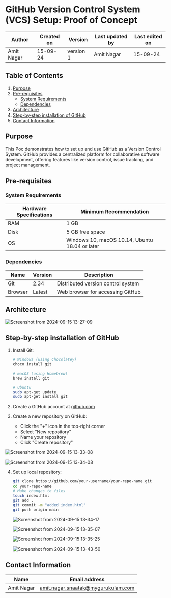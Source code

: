 # GitHub Version Control System (VCS) Setup: Proof of Concept

| Author      | Created on  | Version    | Last updated by | Last edited on |
|-------------|-------------|------------|-----------------|----------------|
| Amit Nagar  | 15-09-24    | version 1  | Amit Nagar      | 15-09-24       |

## Table of Contents
1. [Purpose](#purpose)
2. [Pre-requisites](#pre-requisites)
   - [System Requirements](#system-requirements)
   - [Dependencies](#dependencies)
3. [Architecture](#architecture)
4. [Step-by-step installation of GitHub](#step-by-step-installation-of-github)
5. [Contact Information](#contact-information)


## Purpose
This Poc demonstrates how to set up and use GitHub as a Version Control System. GitHub provides a centralized platform for collaborative software development, offering features like version control, issue tracking, and project management.

## Pre-requisites

### System Requirements

| Hardware Specifications | Minimum Recommendation |
|-------------------------|------------------------|
| RAM                     | 1 GB                   |
| Disk                    | 5 GB free space        |
| OS                      | Windows 10, macOS 10.14, Ubuntu 18.04 or later |

### Dependencies

| Name    | Version | Description |
|---------|---------|-------------|
| Git     | 2.34    | Distributed version control system |
| Browser | Latest  | Web browser for accessing GitHub |

## Architecture
![Screenshot from 2024-09-15 13-27-09](https://github.com/user-attachments/assets/e5b133a5-9045-49a9-8023-b9ebd9102f88)



## Step-by-step installation of GitHub

1. Install Git:
   ```bash
   # Windows (using Chocolatey)
   choco install git

   # macOS (using Homebrew)
   brew install git

   # Ubuntu
   sudo apt-get update
   sudo apt-get install git
   ```

2. Create a GitHub account at [github.com](https://github.com)

3. Create a new repository on GitHub:
   - Click the "+" icon in the top-right corner
   - Select "New repository"
   - Name your repository
   - Click "Create repository"

![Screenshot from 2024-09-15 13-33-08](https://github.com/user-attachments/assets/b0f63f44-21ce-4fe8-aa1e-6205af926d0b)

![Screenshot from 2024-09-15 13-34-08](https://github.com/user-attachments/assets/1c1eed9d-ca0c-4f25-af18-9ef947a74f7b)


4. Set up local repository:
   ```bash
   git clone https://github.com/your-username/your-repo-name.git
   cd your-repo-name
   # Make changes to files
   touch index.html
   git add .
   git commit -m "added index.html"
   git push origin main
   ```
   ![Screenshot from 2024-09-15 13-34-17](https://github.com/user-attachments/assets/83d1acfc-e6d6-4b23-8185-8ea195a3e1a6)

   ![Screenshot from 2024-09-15 13-35-07](https://github.com/user-attachments/assets/d460b58c-b9c3-46a6-a55b-e08a659a3884)

   ![Screenshot from 2024-09-15 13-35-25](https://github.com/user-attachments/assets/fb04b7a2-e7ad-42cd-93aa-2711a602c0e5)

   ![Screenshot from 2024-09-15 13-43-50](https://github.com/user-attachments/assets/297f92d9-4bf9-494d-8ee2-118c029190a4)



## Contact Information

| Name            | Email address     |
|-----------------|-------------------|
| Amit Nagar      | amit.nagar.snaatak@mygurukulam.com|


